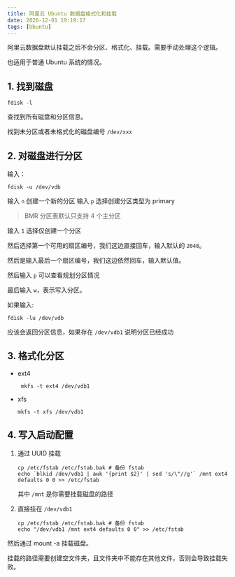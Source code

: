 ```yaml
---
title: 阿里云 Ubuntu 数据盘格式化和挂载
date: 2020-12-01 19:19:17
tags: [Ubuntu]
---
```


阿里云数据盘默认挂载之后不会分区、格式化、挂载。需要手动处理这个逻辑。

也适用于普通 Ubuntu 系统的情况。

## 1. 找到磁盘

```
fdisk -l
```

查找到所有磁盘和分区信息。

找到未分区或者未格式化的磁盘编号 `/dev/xxx`



## 2. 对磁盘进行分区

输入：
```
fdisk -u /dev/vdb
```

输入 `n` 创建一个新的分区
输入 `p` 选择创建分区类型为 primary

> BMR 分区表默认只支持 4 个主分区

输入 `1` 选择仅创建一个分区

然后选择第一个可用的扇区编号，我们这边直接回车，输入默认的 `2048`。

然后是输入最后一个扇区编号，我们这边依然回车，输入默认值。

然后输入 `p` 可以查看规划分区情况

最后输入 `w`，表示写入分区。

如果输入:

```
fdisk -lu /dev/vdb
```

应该会返回分区信息，如果存在 `/dev/vdb1` 说明分区已经成功

## 3. 格式化分区



- ext4

   ```
    mkfs -t ext4 /dev/vdb1
   ```

- xfs

  ```
  mkfs -t xfs /dev/vdb1
  ```

  



## 4. 写入启动配置

1. 通过 UUID 挂载

   ```
   cp /etc/fstab /etc/fstab.bak # 备份 fstab
   echo `blkid /dev/vdb1 | awk '{print $2}' | sed 's/\"//g'` /mnt ext4 defaults 0 0 >> /etc/fstab
   ```

   其中 `/mnt` 是你需要挂载磁盘的路径

2. 直接挂在 `/dev/vdb1`

   ```
   cp /etc/fstab /etc/fstab.bak # 备份 fstab
   echo "/dev/vdb1 /mnt ext4 defaults 0 0" >> /etc/fstab
   ```



然后通过 mount -a 挂载磁盘。

挂载的路径需要创建空文件夹，且文件夹中不能存在其他文件，否则会导致挂载失败。